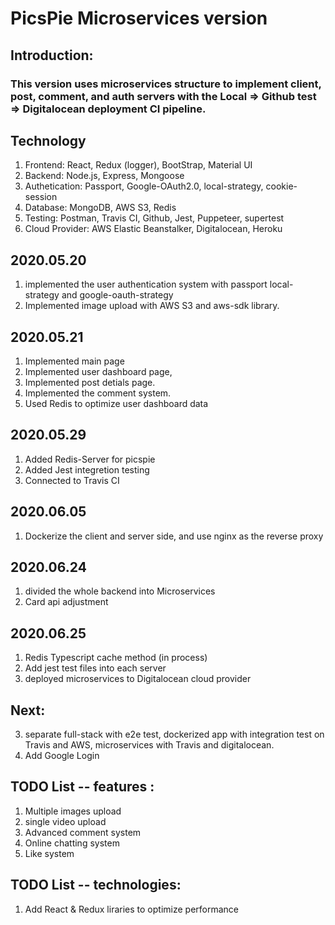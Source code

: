 # PicsPie Microservices version

<h2>Introduction: </h2>
<h3>This version uses microservices structure to implement client, post, comment, and auth servers with the Local => Github test => Digitalocean deployment CI pipeline.
</h3>

## Technology

1. Frontend: React, Redux (logger), BootStrap, Material UI
2. Backend: Node.js, Express, Mongoose
3. Authetication: Passport, Google-OAuth2.0, local-strategy, cookie-session
4. Database: MongoDB, AWS S3, Redis
5. Testing: Postman, Travis CI, Github, Jest, Puppeteer, supertest
6. Cloud Provider: AWS Elastic Beanstalker, Digitalocean, Heroku

## 2020.05.20

1. implemented the user authentication system with passport local-strategy and google-oauth-strategy
2. Implemented image upload with AWS S3 and aws-sdk library.

## 2020.05.21

1. Implemented main page
2. Implemented user dashboard page,
3. Implemented post detials page.
4. Implemented the comment system.
5. Used Redis to optimize user dashboard data

## 2020.05.29

1. Added Redis-Server for picspie
2. Added Jest integretion testing
3. Connected to Travis CI

## 2020.06.05

1. Dockerize the client and server side, and use nginx as the reverse proxy

## 2020.06.24

1. divided the whole backend into Microservices
2. Card api adjustment

## 2020.06.25

1. Redis Typescript cache method (in process)
2. Add jest test files into each server
3. deployed microservices to Digitalocean cloud provider

## Next:

3. separate full-stack with e2e test, dockerized app with integration test on Travis and AWS, microservices with Travis and digitalocean.
4. Add Google Login

## TODO List -- features :

1. Multiple images upload
2. single video upload
3. Advanced comment system
4. Online chatting system
5. Like system

## TODO List -- technologies:

1. Add React & Redux liraries to optimize performance
